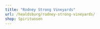 ```yaml
---
title: "Rodney Strong Vineyards"
url: /healdsburg/rodney-strong-vineyards/
shop: Spirituosen
---
```

